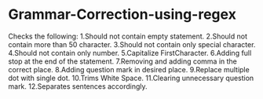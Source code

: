 # Grammar-Correction-using-regex
Checks the following:
1.Should not contain empty statement.
2.Should not contain more than 50 character.
3.Should not contain only special character.
4.Should not contain only number.
5.Capitalize FirstCharacter.
6.Adding full stop at the end of the statement.
7.Removing and adding comma in the correct place.
8.Adding question mark in desired place.
9.Replace multiple dot with single dot.
10.Trims White Space.
11.Clearing unnecessary question mark.
12.Separates sentences accordingly.